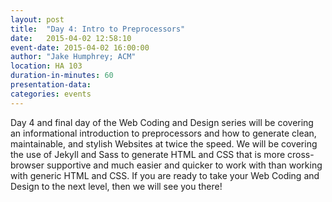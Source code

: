 ```yaml
---
layout: post
title:  "Day 4: Intro to Preprocessors"
date:   2015-04-02 12:58:10
event-date: 2015-04-02 16:00:00
author: "Jake Humphrey; ACM" 
location: HA 103
duration-in-minutes: 60
presentation-data:
categories: events
---
```


Day 4 and final day of the Web Coding and Design series will be covering 
an informational introduction to preprocessors and how to generate 
clean, maintainable, and stylish Websites at twice the speed.  We will 
be covering the use of Jekyll and Sass to generate HTML and CSS that is 
more cross-browser supportive and much easier and quicker to work with 
than working with generic HTML and CSS.  If you are ready to take your 
Web Coding and Design to the next level, then we will see you there!
